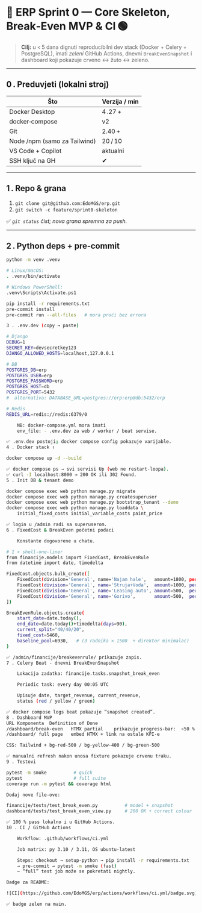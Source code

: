 # 🚀  ERP Sprint 0 — Core Skeleton, Break‑Even MVP & CI 🟢

> **Cilj:** u < 5 dana dignuti reproducibilni dev stack
> (Docker + Celery + PostgreSQL), imati *zeleni* GitHub Actions,
> dnevni `BreakEvenSnapshot` i dashboard koji pokazuje crveno ↔ žuto ↔ zeleno.

---

## 0 . Preduvjeti (lokalni stroj)

| Što | Verzija / min |
|-----|---------------|
| Docker Desktop | 4 .27 + |
| docker‑compose | v2 |
| Git | 2.40 + |
| Node /npm (samo za Tailwind) | 20 / 10 |
| VS Code + Copilot | aktualni |
| SSH ključ na GH | ✔ |

---

## 1 . Repo & grana

1. `git clone git@github.com:EdoMGS/erp.git`
2. `git switch -c feature/sprint0-skeleton`

✅  *`git status` čist; nova grana spremna za push.*

---

## 2 . Python deps + pre‑commit

```bash
python -m venv .venv

# Linux/macOS:
. .venv/bin/activate

# Windows PowerShell:
.venv\Scripts\Activate.ps1

pip install -r requirements.txt
pre-commit install
pre-commit run --all-files   # mora proći bez errora

3 . .env.dev (copy → paste)

# Django
DEBUG=1
SECRET_KEY=devsecretkey123
DJANGO_ALLOWED_HOSTS=localhost,127.0.0.1

# DB
POSTGRES_DB=erp
POSTGRES_USER=erp
POSTGRES_PASSWORD=erp
POSTGRES_HOST=db
POSTGRES_PORT=5432
#  alternativa: DATABASE_URL=postgres://erp:erp@db:5432/erp

# Redis
REDIS_URL=redis://redis:6379/0

    NB: docker-compose.yml mora imati
    env_file: - .env.dev za web / worker / beat servise.

✅ .env.dev postoji; docker compose config pokazuje varijable.
4 . Docker stack ↑

docker compose up -d --build

✅ docker compose ps → svi servisi Up (web ne restart‑loopa).
✅ curl -I localhost:8000 → 200 OK ili 302 Found.
5 . Init DB & tenant demo

docker compose exec web python manage.py migrate
docker compose exec web python manage.py createsuperuser
docker compose exec web python manage.py bootstrap_tenant --demo
docker compose exec web python manage.py loaddata \
    initial_fixed_costs initial_variable_costs paint_price

✅ login u /admin radi sa superuserom.
6 . FixedCost & BreakEven početni podaci

    Konstante dogovorene u chatu.

# 1 × shell‑one‑liner
from financije.models import FixedCost, BreakEvenRule
from datetime import date, timedelta

FixedCost.objects.bulk_create([
    FixedCost(division='General', name='Najam hale',   amount=1800, period='M'),
    FixedCost(division='General', name='Struja+Voda',  amount=1000, period='M'),
    FixedCost(division='General', name='Leasing auto', amount=500,  period='M'),
    FixedCost(division='General', name='Gorivo',       amount=500,  period='M'),
])

BreakEvenRule.objects.create(
    start_date=date.today(),
    end_date=date.today()+timedelta(days=90),
    current_split="40/40/20",
    fixed_cost=5460,
    baseline_pool=6930,   # (3 radnika × 1500  + direktor minimalac)
)

✅ /admin/financije/breakevenrule/ prikazuje zapis.
7 . Celery Beat ‑ dnevni BreakEvenSnapshot

    Lokacija zadatka: financije.tasks.snapshot_break_even

    Periodic task: every day 00:05 UTC

    Upisuje date, target_revenue, current_revenue,
    status (red / yellow / green)

✅ docker compose logs beat pokazuje “snapshot created”.
8 . Dashboard MVP
URL	Komponenta	Definition of Done
/dashboard/break-even	HTMX partial	prikazuje progress‑bar:  <50 % = 🔴, 50‑99 % = 🟡, ≥ 100 % = 🟢
/dashboard/	full page	embed HTMX + link na ostale KPI‑e

CSS: Tailwind + bg-red-500 / bg-yellow-400 / bg-green-500

✅ manualni refresh nakon unosa fixture pokazuje crvenu traku.
9 . Testovi

pytest -m smoke          # quick
pytest                   # full suite
coverage run -m pytest && coverage html

Dodaj nove file‑ove:

financije/tests/test_break_even.py          # model + snapshot
dashboard/tests/test_break_even_view.py     # 200 OK + correct colour

✅ 100 % pass lokalno i u GitHub Actions.
10 . CI / GitHub Actions

    Workflow: .github/workflows/ci.yml

    Job matrix: py 3.10 / 3.11, OS ubuntu‑latest

    Steps: checkout → setup‑python → pip install -r requirements.txt
    → pre‑commit → pytest -m smoke (fast)
    – “full” test job može se pokretati nightly.

Badge za README:

![CI](https://github.com/EdoMGS/erp/actions/workflows/ci.yml/badge.svg)

✅ badge zelen na main.